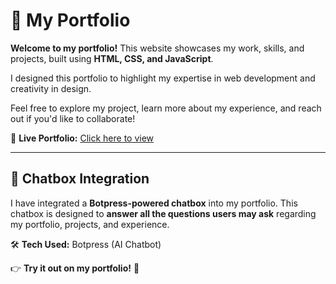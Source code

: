 # 🌟 My Portfolio

**Welcome to my portfolio!** This website showcases my work, skills, and projects, built using **HTML, CSS, and JavaScript**. 

I designed this portfolio to highlight my expertise in web development and creativity in design. 

Feel free to explore my project, learn more about my experience, and reach out if you'd like to collaborate!

🔗 **Live Portfolio:** [Click here to view](https://mkhulekani.github.io/New/style.html)

---

## 💬 Chatbox Integration  

I have integrated a **Botpress-powered chatbox** into my portfolio. This chatbox is designed to **answer all the questions users may ask** regarding my portfolio, projects, and experience.  

🛠️ **Tech Used:** Botpress (AI Chatbot)  

👉 **Try it out on my portfolio!** 🚀
